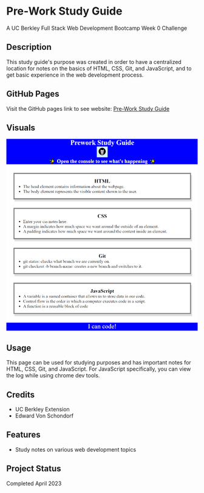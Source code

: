 # Pre-Work Study Guide
A UC Berkley Full Stack Web Development Bootcamp Week 0 Challenge

## Description

This study guide's purpose was created in order to have a centralized location for notes on the basics of HTML, CSS, Git, and JavaScript, and to get basic experience in the web development process.

## GitHub Pages

Visit the GitHub pages link to see website: [Pre-Work Study Guide](https://torvec.github.io/challenge_0_prework_study_guide/)

## Visuals

![Site Screenshot](./assets/img/preworkStudyGuide.png)

## Usage

This page can be used for studying purposes and has important notes for HTML, CSS, Git, and JavaScript. For JavaScript specifically, you can view the log while using chrome dev tools.

## Credits

- UC Berkley Extension 
- Edward Von Schondorf

## Features

- Study notes on various web development topics

## Project Status

Completed April 2023